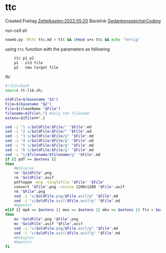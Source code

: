 # ttc
Created Freitag [Zettelkasten:2022:05:20]()
Backlink [GedankenspeicherCoding](../GedankenspeicherCoding.md)

*run-cell.sh*
```bash
noweb.py -Rttc ttc.md > ttc && chmod u+x ttc && echo 'fertig'
```

using ``ttc`` function with the parameters as following
```bash
    ttc p1 p2
    p1 - old file
    p2 - new target file
```
  
*ttc*
```bash
#!/bin/bash
source tt-lib.sh;

oldFile=$(basename "$1")
File=$(basename "$2")
File=$(cleanName "$File")
filename=${File%.*} #only the filename
extens=${File##*.}

sed -i "1 s/$oldFile/$File/" "$File".md
sed -i "2 s/$oldFile/$File/" "$File".md
sed -i "3 s/$oldFile/$File/g" "$File".md
sed -i "4 s/$oldFile/$File/g" "$File".md
sed -i "5 s/$oldFile/$File/g" "$File".md
sed -i "6 s/$oldFile/$File/g" "$File".md
sed -i "s/$filename/$filename/g" "$File".md
if [[ pdf == $extens ]]
then
	#Wikiprev
	rm "$oldFile".png
	rm "$oldFile".avif
	pdftoppm -png -singlefile "$File" "$File"
	convert "$File".png -resize 1200x1200 "$File".avif
	rm "$File".png
	sed -i "s/$oldFile.png/$File.avif/g" "$File".md
	sed -i "s/$oldFile.avif/$File.avif/g" "$File".md
	#Opentxt
elif [[ mp4 == $extens || mov == $extens || mkv == $extens || flv = $extens  ]]
then
	mv "$oldFile".png "$File".png
	mv "$oldFile".avif "$File".avif
	sed -i "s/$oldFile.png/$File.avif/g" "$File".md
	sed -i "s/$oldFile.avif/$File.avif/g" "$File".md
	#Wikiprev
	#Opentxt
fi
```

